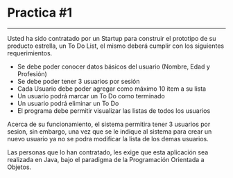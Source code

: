 # Practica #1

****

Usted ha sido contratado por un Startup para construir el prototipo de su producto estrella, un To Do List, el mismo deberá cumplir con los siguientes requerimientos.
*	Se debe poder conocer datos básicos del usuario (Nombre, Edad y Profesión)
*	Se debe poder tener 3 usuarios por sesión
*	Cada Usuario debe poder agregar como máximo 10 item a su lista
*	Un usuario podrá marcar un To Do como terminado
*	Un usuario podrá eliminar un To Do
*	El programa debe permitir visualizar las listas de todos los usuarios 

Acerca de su funcionamiento, el sistema permitira tener 3 usuarios por sesion, sin embargo, una vez que se le indique al sistema para crear un nuevo usuario ya no se podra modificar la lista de los demas usuarios.

Las personas que lo han contratado, les exige que esta aplicación sea realizada en Java, bajo el paradigma de la Programación Orientada a Objetos. 
